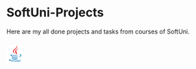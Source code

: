 # SoftUni-Projects
Here are my all done projects and tasks from courses of SoftUni.


<h3 align="left"></h3>
<p align="left"> </p> <h3 align="left"></h3>
<p align="left"> <a href="https://www.java.com" target="_blank" rel="noreferrer"> <img src="https://raw.githubusercontent.com/devicons/devicon/master/icons/java/java-original.svg" alt="java" width="40" height="40"/> </a> </p>
